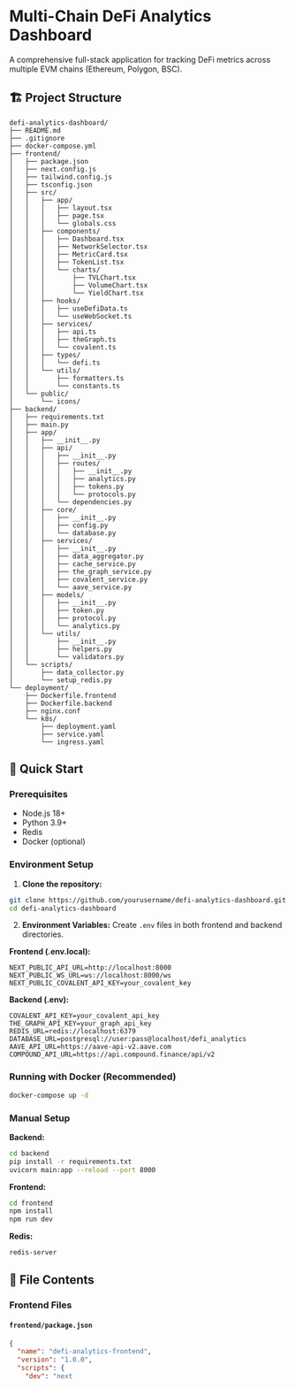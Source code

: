 # Multi-Chain DeFi Analytics Dashboard

A comprehensive full-stack application for tracking DeFi metrics across multiple EVM chains (Ethereum, Polygon, BSC).

## 🏗️ Project Structure

```
defi-analytics-dashboard/
├── README.md
├── .gitignore
├── docker-compose.yml
├── frontend/
│   ├── package.json
│   ├── next.config.js
│   ├── tailwind.config.js
│   ├── tsconfig.json
│   ├── src/
│   │   ├── app/
│   │   │   ├── layout.tsx
│   │   │   ├── page.tsx
│   │   │   └── globals.css
│   │   ├── components/
│   │   │   ├── Dashboard.tsx
│   │   │   ├── NetworkSelector.tsx
│   │   │   ├── MetricCard.tsx
│   │   │   ├── TokenList.tsx
│   │   │   └── charts/
│   │   │       ├── TVLChart.tsx
│   │   │       ├── VolumeChart.tsx
│   │   │       └── YieldChart.tsx
│   │   ├── hooks/
│   │   │   ├── useDefiData.ts
│   │   │   └── useWebSocket.ts
│   │   ├── services/
│   │   │   ├── api.ts
│   │   │   ├── theGraph.ts
│   │   │   └── covalent.ts
│   │   ├── types/
│   │   │   └── defi.ts
│   │   └── utils/
│   │       ├── formatters.ts
│   │       └── constants.ts
│   └── public/
│       └── icons/
├── backend/
│   ├── requirements.txt
│   ├── main.py
│   ├── app/
│   │   ├── __init__.py
│   │   ├── api/
│   │   │   ├── __init__.py
│   │   │   ├── routes/
│   │   │   │   ├── __init__.py
│   │   │   │   ├── analytics.py
│   │   │   │   ├── tokens.py
│   │   │   │   └── protocols.py
│   │   │   └── dependencies.py
│   │   ├── core/
│   │   │   ├── __init__.py
│   │   │   ├── config.py
│   │   │   └── database.py
│   │   ├── services/
│   │   │   ├── __init__.py
│   │   │   ├── data_aggregator.py
│   │   │   ├── cache_service.py
│   │   │   ├── the_graph_service.py
│   │   │   ├── covalent_service.py
│   │   │   └── aave_service.py
│   │   ├── models/
│   │   │   ├── __init__.py
│   │   │   ├── token.py
│   │   │   ├── protocol.py
│   │   │   └── analytics.py
│   │   └── utils/
│   │       ├── __init__.py
│   │       ├── helpers.py
│   │       └── validators.py
│   └── scripts/
│       ├── data_collector.py
│       └── setup_redis.py
└── deployment/
    ├── Dockerfile.frontend
    ├── Dockerfile.backend
    ├── nginx.conf
    └── k8s/
        ├── deployment.yaml
        ├── service.yaml
        └── ingress.yaml
```

## 🚀 Quick Start

### Prerequisites
- Node.js 18+
- Python 3.9+
- Redis
- Docker (optional)

### Environment Setup

1. **Clone the repository:**
```bash
git clone https://github.com/yourusername/defi-analytics-dashboard.git
cd defi-analytics-dashboard
```

2. **Environment Variables:**
Create `.env` files in both frontend and backend directories.

**Frontend (.env.local):**
```env
NEXT_PUBLIC_API_URL=http://localhost:8000
NEXT_PUBLIC_WS_URL=ws://localhost:8000/ws
NEXT_PUBLIC_COVALENT_API_KEY=your_covalent_key
```

**Backend (.env):**
```env
COVALENT_API_KEY=your_covalent_api_key
THE_GRAPH_API_KEY=your_graph_api_key
REDIS_URL=redis://localhost:6379
DATABASE_URL=postgresql://user:pass@localhost/defi_analytics
AAVE_API_URL=https://aave-api-v2.aave.com
COMPOUND_API_URL=https://api.compound.finance/api/v2
```

### Running with Docker (Recommended)

```bash
docker-compose up -d
```

### Manual Setup

**Backend:**
```bash
cd backend
pip install -r requirements.txt
uvicorn main:app --reload --port 8000
```

**Frontend:**
```bash
cd frontend
npm install
npm run dev
```

**Redis:**
```bash
redis-server
```

## 📁 File Contents

### Frontend Files

#### `frontend/package.json`
```json
{
  "name": "defi-analytics-frontend",
  "version": "1.0.0",
  "scripts": {
    "dev": "next
